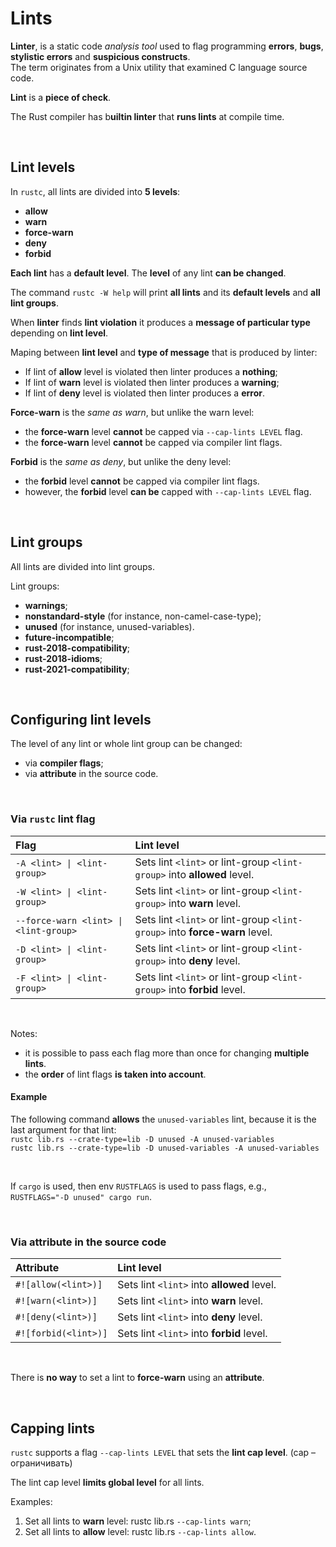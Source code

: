 # Lints
**Linter**, is a static code *analysis tool* used to flag programming **errors**, **bugs**, **stylistic errors** and **suspicious constructs**.<br>
The term originates from a Unix utility that examined C language source code.

**Lint** is a **piece of check**.

The Rust compiler has b**uiltin linter** that **runs lints** at compile time.<br>

<br>

## Lint levels
In ``rustc``, all lints are divided into **5 levels**:
- **allow**
- **warn**
- **force-warn**
- **deny**
- **forbid**

**Each lint** has a **default level**. The **level** of any lint **can be changed**.

The command ``rustc -W help`` will print **all lints** and its **default levels** and **all lint groups**.

When **linter** finds **lint violation** it produces a **message of particular type** depending on **lint level**.<br>

Maping between **lint level** and **type of message** that is produced by linter:
- If lint of **allow** level is violated then linter produces a **nothing**;
- If lint of **warn** level is violated then linter produces a **warning**;
- If lint of **deny** level is violated then linter produces a **error**.

**Force-warn** is the *same as warn*, but unlike the warn level:
- the **force-warn** level **cannot** be capped via ``--cap-lints LEVEL`` flag.
- the **force-warn** level **cannot** be capped via compiler lint flags.

**Forbid** is the *same as deny*, but unlike the deny level:
- the **forbid** level **cannot** be capped via compiler lint flags. 
- however, the **forbid** level **can be** capped with ``--cap-lints LEVEL`` flag.

<br>

## Lint groups
All lints are divided into lint groups.

Lint groups:
- **warnings**;
- **nonstandard-style** (for instance, non-camel-case-type);
- **unused** (for instance, unused-variables).
- **future-incompatible**;
- **rust-2018-compatibility**;
- **rust-2018-idioms**;
- **rust-2021-compatibility**;

<br>

## Configuring lint levels
The level of any lint or whole lint group can be changed:
- via **compiler flags**;
- via **attribute** in the source code.

<br>

### Via ``rustc`` lint flag
|Flag|Lint level|
|:---|:---------|
|``-A <lint> \| <lint-group>``|Sets lint ``<lint>`` or lint-group ``<lint-group>`` into **allowed** level.|
|``-W <lint> \| <lint-group>``|Sets lint ``<lint>`` or lint-group ``<lint-group>`` into **warn** level.|
|``--force-warn <lint> \| <lint-group>``|Sets lint ``<lint>`` or lint-group ``<lint-group>`` into **force-warn** level.|
|``-D <lint> \| <lint-group>``|Sets lint ``<lint>`` or lint-group ``<lint-group>`` into **deny** level.|
|``-F <lint> \| <lint-group>``|Sets lint ``<lint>`` or lint-group ``<lint-group>`` into **forbid** level.|

<br>

Notes:
- it is possible to pass each flag more than once for changing **multiple lints**.
- the **order** of lint flags **is taken into account**.

#### Example
The following command **allows** the ``unused-variables`` lint, because it is the last argument for that lint:<br>
``rustc lib.rs --crate-type=lib -D unused -A unused-variables``<br>
``rustc lib.rs --crate-type=lib -D unused-variables -A unused-variables``


<br>

If ``cargo`` is used, then env ``RUSTFLAGS`` is used to pass flags, e.g.,<br>``RUSTFLAGS="-D unused" cargo run``.

<br>

### Via attribute in the source code
|Attribute|Lint level|
|:--------|:---------|
|``#![allow(<lint>)]``|Sets lint ``<lint>`` into **allowed** level.|
|``#![warn(<lint>)]``|Sets lint ``<lint>`` into **warn** level.|
|``#![deny(<lint>)]``|Sets lint ``<lint>`` into **deny** level.|
|``#![forbid(<lint>)]``|Sets lint ``<lint>`` into **forbid** level.|

<br>

There is **no way** to set a lint to **force-warn** using an **attribute**.

<br>

## Capping lints
``rustc`` supports a flag ``--cap-lints LEVEL`` that sets the **lint cap level**.  (cap – ограничивать)

The lint cap level **limits global level** for all lints.

Examples:
1.	Set all lints to **warn** level: rustc lib.rs ``--cap-lints warn``;
2.	Set all lints to **allow** level: rustc lib.rs ``--cap-lints allow``.
